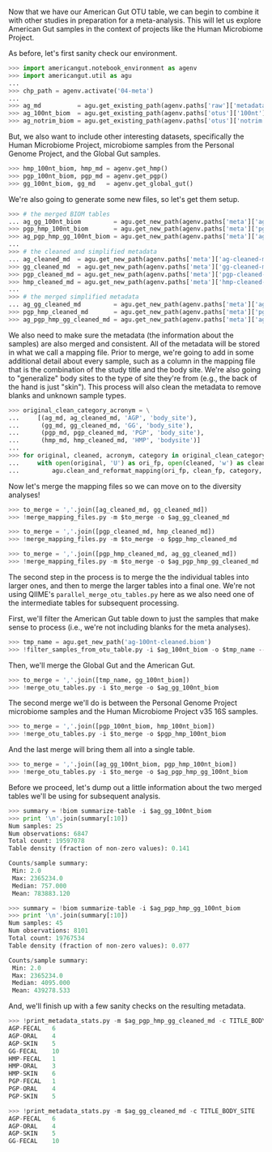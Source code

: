 Now that we have our American Gut OTU table, we can begin to combine it with other studies in preparation for a meta-analysis. This will let us explore American Gut samples in the context of projects like the Human Microbiome Project.

As before, let's first sanity check our environment.

```python
>>> import americangut.notebook_environment as agenv
>>> import americangut.util as agu
...
>>> chp_path = agenv.activate('04-meta')
...
>>> ag_md          = agu.get_existing_path(agenv.paths['raw']['metadata'])
>>> ag_100nt_biom  = agu.get_existing_path(agenv.paths['otus']['100nt']['ag-biom'])
>>> ag_notrim_biom = agu.get_existing_path(agenv.paths['otus']['notrim']['ag-biom'])
```

But, we also want to include other interesting datasets, specifically the Human Microbiome Project, microbiome samples from the Personal Genome Project, and the Global Gut samples.

```python
>>> hmp_100nt_biom, hmp_md = agenv.get_hmp()
>>> pgp_100nt_biom, pgp_md = agenv.get_pgp()
>>> gg_100nt_biom, gg_md   = agenv.get_global_gut()
```

We're also going to generate some new files, so let's get them setup.

```python
>>> # the merged BIOM tables
... ag_gg_100nt_biom         = agu.get_new_path(agenv.paths['meta']['ag-gg-100nt-biom'])
>>> pgp_hmp_100nt_biom       = agu.get_new_path(agenv.paths['meta']['pgp-hmp-100nt-biom'])
>>> ag_pgp_hmp_gg_100nt_biom = agu.get_new_path(agenv.paths['meta']['ag-pgp-hmp-gg-100nt-biom'])
...
>>> # the cleaned and simplified metadata
... ag_cleaned_md  = agu.get_new_path(agenv.paths['meta']['ag-cleaned-md'])
>>> gg_cleaned_md  = agu.get_new_path(agenv.paths['meta']['gg-cleaned-md'])
>>> pgp_cleaned_md = agu.get_new_path(agenv.paths['meta']['pgp-cleaned-md'])
>>> hmp_cleaned_md = agu.get_new_path(agenv.paths['meta']['hmp-cleaned-md'])
...
>>> # the merged simplified metadata
... ag_gg_cleaned_md         = agu.get_new_path(agenv.paths['meta']['ag-gg-cleaned-md'])
>>> pgp_hmp_cleaned_md       = agu.get_new_path(agenv.paths['meta']['pgp-hmp-cleaned-md'])
>>> ag_pgp_hmp_gg_cleaned_md = agu.get_new_path(agenv.paths['meta']['ag-pgp-hmp-gg-cleaned-md'])
```

We also need to make sure the metadata (the information about the samples) are also merged and consistent. All of the metadata will be stored in what we call a mapping file.  Prior to merge, we're going to add in some additional detail about every sample, such as a column in the mapping file that is the combination of the study title and the body site. We're also going to "generalize" body sites to the type of site they're from (e.g., the back of the hand is just "skin"). This process will also clean the metadata to remove blanks and unknown sample types.

```python
>>> original_clean_category_acronym = \
...     [(ag_md, ag_cleaned_md, 'AGP', 'body_site'),
...      (gg_md, gg_cleaned_md, 'GG', 'body_site'),
...      (pgp_md, pgp_cleaned_md, 'PGP', 'body_site'),
...      (hmp_md, hmp_cleaned_md, 'HMP', 'bodysite')]
...
>>> for original, cleaned, acronym, category in original_clean_category_acronym:
...     with open(original, 'U') as ori_fp, open(cleaned, 'w') as clean_fp:
...         agu.clean_and_reformat_mapping(ori_fp, clean_fp, category, acronym)
```

Now let's merge the mapping files so we can move on to the diversity analyses!

```python
>>> to_merge = ','.join([ag_cleaned_md, gg_cleaned_md])
>>> !merge_mapping_files.py -m $to_merge -o $ag_gg_cleaned_md
```

```python
>>> to_merge = ','.join([pgp_cleaned_md, hmp_cleaned_md])
>>> !merge_mapping_files.py -m $to_merge -o $pgp_hmp_cleaned_md
```

```python
>>> to_merge = ','.join([pgp_hmp_cleaned_md, ag_gg_cleaned_md])
>>> !merge_mapping_files.py -m $to_merge -o $ag_pgp_hmp_gg_cleaned_md
```

The second step in the process is to merge the the individual tables into larger ones, and then to merge the larger tables into a final one. We're not using QIIME's `parallel_merge_otu_tables.py` here as we also need one of the intermediate tables for subsequent processing.

First, we'll filter the American Gut table down to just the samples that make sense to process (i.e., we're not including blanks for the meta analyses).

```python
>>> tmp_name = agu.get_new_path('ag-100nt-cleaned.biom')
>>> !filter_samples_from_otu_table.py -i $ag_100nt_biom -o $tmp_name --sample_id_fp $ag_cleaned_md
```

Then, we'll merge the Global Gut and the American Gut.

```python
>>> to_merge = ','.join([tmp_name, gg_100nt_biom])
>>> !merge_otu_tables.py -i $to_merge -o $ag_gg_100nt_biom
```

The second merge we'll do is between the Personal Genome Project microbiome samples and the Human Microbiome Project v35 16S samples.

```python
>>> to_merge = ','.join([pgp_100nt_biom, hmp_100nt_biom])
>>> !merge_otu_tables.py -i $to_merge -o $pgp_hmp_100nt_biom
```

And the last merge will bring them all into a single table.

```python
>>> to_merge = ','.join([ag_gg_100nt_biom, pgp_hmp_100nt_biom])
>>> !merge_otu_tables.py -i $to_merge -o $ag_pgp_hmp_gg_100nt_biom
```

Before we proceed, let's dump out a little information about the two merged tables we'll be using for subsequent analysis.

```python
>>> summary = !biom summarize-table -i $ag_gg_100nt_biom
>>> print '\n'.join(summary[:10])
Num samples: 25
Num observations: 6847
Total count: 19597078
Table density (fraction of non-zero values): 0.141

Counts/sample summary:
 Min: 2.0
 Max: 2365234.0
 Median: 757.000
 Mean: 783883.120
```

```python
>>> summary = !biom summarize-table -i $ag_pgp_hmp_gg_100nt_biom
>>> print '\n'.join(summary[:10])
Num samples: 45
Num observations: 8101
Total count: 19767534
Table density (fraction of non-zero values): 0.077

Counts/sample summary:
 Min: 2.0
 Max: 2365234.0
 Median: 4095.000
 Mean: 439278.533
```

And, we'll finish up with a few sanity checks on the resulting metadata.

```python
>>> !print_metadata_stats.py -m $ag_pgp_hmp_gg_cleaned_md -c TITLE_BODY_SITE
AGP-FECAL	6
AGP-ORAL	4
AGP-SKIN	5
GG-FECAL	10
HMP-FECAL	1
HMP-ORAL	3
HMP-SKIN	6
PGP-FECAL	1
PGP-ORAL	4
PGP-SKIN	5
```

```python
>>> !print_metadata_stats.py -m $ag_gg_cleaned_md -c TITLE_BODY_SITE
AGP-FECAL	6
AGP-ORAL	4
AGP-SKIN	5
GG-FECAL	10
```

```python

```
